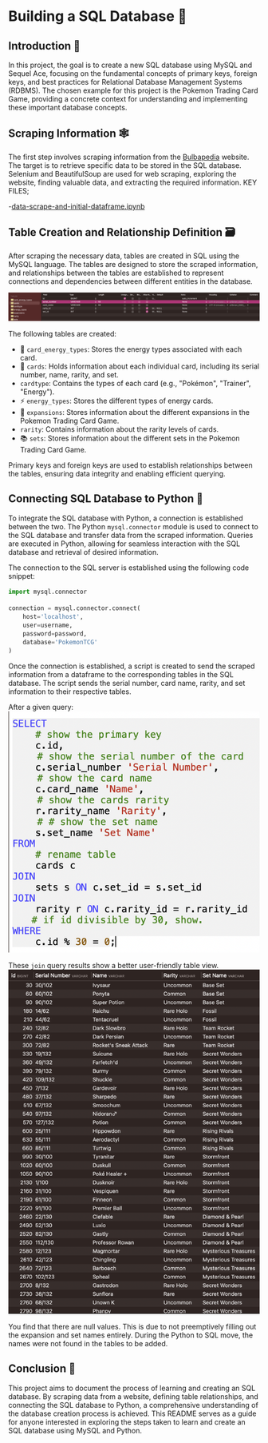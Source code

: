 # Building a SQL Database 💾

## Introduction 📝

In this project, the goal is to create a new SQL database using MySQL and Sequel Ace, focusing on the fundamental concepts of primary keys, foreign keys, and best practices for Relational Database Management Systems (RDBMS). The chosen example for this project is the Pokemon Trading Card Game, providing a concrete context for understanding and implementing these important database concepts.

## Scraping Information 🕸️

The first step involves scraping information from the [Bulbapedia](https://bulbapedia.bulbagarden.net/wiki/Main_Page) website. The target is to retrieve specific data to be stored in the SQL database. Selenium and BeautifulSoup are used for web scraping, exploring the website, finding valuable data, and extracting the required information.
KEY FILES;

-[data-scrape-and-initial-dataframe.ipynb]('https://github.com/brandontnavarrete/Building-SQL-Database/blob/main/data-scrape-and-initial-dataframe.ipynb')

## Table Creation and Relationship Definition 🗃️

After scraping the necessary data, tables are created in SQL using the MySQL language. The tables are designed to store the scraped information, and relationships between the tables are established to represent connections and dependencies between different entities in the database. 

![Structure Example](./sql-python-pokemon-image/table-structure.png)

The following tables are created:

- 🧩 `card_energy_types`: Stores the energy types associated with each card.
- 🎴 `cards`: Holds information about each individual card, including its serial number, name, rarity, and set.
-  `cardtype`: Contains the types of each card (e.g., "Pokémon", "Trainer", "Energy").
- ⚡ `energy_types`: Stores the different types of energy cards.
- 🌟 `expansions`: Stores information about the different expansions in the Pokemon Trading Card Game.
-  `rarity`: Contains information about the rarity levels of cards.
- 📚 `sets`: Stores information about the different sets in the Pokemon Trading Card Game.

Primary keys and foreign keys are used to establish relationships between the tables, ensuring data integrity and enabling efficient querying.

## Connecting SQL Database to Python 🐍

To integrate the SQL database with Python, a connection is established between the two. The Python `mysql.connector` module is used to connect to the SQL database and transfer data from the scraped information. Queries are executed in Python, allowing for seamless interaction with the SQL database and retrieval of desired information.

The connection to the SQL server is established using the following code snippet:

```python
import mysql.connector

connection = mysql.connector.connect(
    host='localhost',
    user=username,
    password=password,
    database='PokemonTCG'
)
```

Once the connection is established, a script is created to send the scraped information from a dataframe to the corresponding tables in the SQL database. The script sends the serial number, card name, rarity, and set information to their respective tables.

After a given query:
![Query Example](./sql-python-pokemon-image/query.png)


These `join` query results show a better user-friendly table view.
![Result Example](./sql-python-pokemon-image/join.png)

You find that there are null values. This is due to not preemptively filling out the expansion and set names entirely. During the Python to SQL move, the names were not found 
in the tables to be added.

## Conclusion 🎉

This project aims to document the process of learning and creating an SQL database. By scraping data from a website, defining table relationships, and connecting the SQL database to Python, a comprehensive understanding of the database creation process is achieved. This README serves as a guide for anyone interested in exploring the steps taken to learn and create an SQL database using MySQL and Python.

